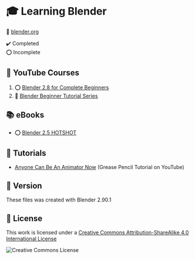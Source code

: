 # :mortar_board: Learning Blender

:link: [blender.org](https://www.blender.org/)

:heavy_check_mark: Completed  
:o: Incomplete

## :beginner: YouTube Courses

1. :o: [Blender 2.8 for Complete Beginners](blender-28-for-beginners-full-course/)
2. :construction: [Blender Beginner Tutorial Series](https://www.youtube.com/playlist?list=PLjEaoINr3zgEq0u2MzVgAaHEBt--xLB6U)

## :books: eBooks

- :o: [Blender 2.5 HOTSHOT](blender-25-hotshot/)

## :beginner: Tutorials

- [Anyone Can Be An Animator Now](https://www.youtube.com/watch?v=UeCEczxToCA) (Grease Pencil Tutorial on YouTube)

## :memo: Version

These files was created with Blender 2.90.1

## :page_with_curl: License

This work is licensed under a [Creative Commons Attribution-ShareAlike 4.0 International License](http://creativecommons.org/licenses/by-sa/4.0/)

![Creative Commons License](https://i.creativecommons.org/l/by-sa/4.0/88x31.png)
